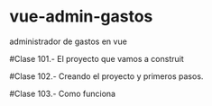 # vue-admin-gastos
 administrador de gastos en vue

#Clase 101.- El proyecto que vamos a construit

#Clase 102.- Creando el proyecto y primeros pasos.

#Clase 103.- Como funciona <style> en los single file components?, que es style scoped? y mas
-npm i sass

#Clase 104.- Añadiendo css global.

#Clase 105.- Primeros pasos con el formulario de presupuestos

#Clase 106. Finalizando el Formulario de presupuesto.

#Clase 107.- Validando el presupuesto.

#Clase 108.- Mostrando una alerta de error si el presupuesto es invalido.

#Clase 109.- Mostrando de forma condicional un componente si el presupuesto es valido.

#Clase 110.- Trabajando con la pantalla de gastos, disponible,  Gastado y más

#Clase 111.- Css al panel del presupuesto.

#Clase 112.- Mostrando el presupuesto disponible.

#Clase 113.- Formatear cantidades como dinero.

#Clase 114.- Añadiendo un botón para nuevos gastos.

#Clase 115.- Creando el componente para el modal.

#Clase 116.- Css al componente Modal.

#Clase 117.- Añadiendo el formulario en el Modal.

#Clase 118.- Css al formulario Modal.

#Clase 119.- Añadiendo una animación al modal.

#Clase 120.- Creando el state para los gastos

#Clase 121.- Escribiendo en el state principal desde el modal con $.emit

#Clase 122.- Validando los nuevos gastos

#Clase 123.- Emitiendo hacia el componente padre.

#Clase 124.- Almacenando Gastos en el state.

#Clase 125.- Generando un unico ID sin dependencias

#Clase 126.- Ocultar Modal y reiniciar formulario una vez que se agrega un gasto.

#Clase 127.- Primeros pasos mostrando los gastos.

#Clase 128.- Mostrar los gastos e iconos de las categorias.

#Clase 129.- Aplicando css a los gastos

#Clase 130.- Fijar el modal si tenemos muchos gastos

#Clase 131.- Calcular el Total Gastado en base a los gastoos y RETO 03

#Clase 133.- Validar que el usuario no gaste más de lo disponible

#Clase 134.- Definiendo un gasto a Editar

#Clase 135.- Reiniciar el formulario cada que el modal se cierre.

#Clase 136.- Evitar registros duplicados.

#Clase 137.- Ajustando el calculo del presupuesto restante en edición y reto 04

#Clase 138.- Solución Reto 04

